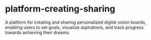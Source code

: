 # platform-creating-sharing
A platform for creating and sharing personalized digital vision boards, enabling users to set goals, visualize aspirations, and track progress towards achieving their dreams.
